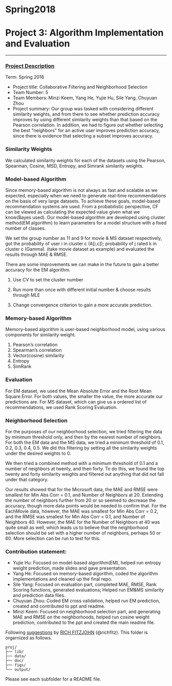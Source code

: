 # Spring2018


# Project 3: Algorithm Implementation and Evaluation

----


### [Project Description](doc/)

Term: Spring 2018

+ Project title: Collaborative Filtering and Neighborhood Selection
+ Team Number: 5
+ Team Members: Minzi Keem, Yang He, Yujie Hu, Sile Yang, Chuyuan Zhou
+ Project summary: Our group was tasked with considering different similarity weights, and from there to see whether prediction accuracy improves by using different similarity weights than that based on the Pearson correlation. In addition, we had to figure out whether selecting the best "neighbors" for an active user improves prediction accuracy, since there is evidence that selecting a subset improves accuracy.


### Similarity Weights
We calculated similarity weights for each of the datasets using the Pearson, Spearman, Cosine, MSD, Entropy, and Simrank similarity weights.

### Model-based Algorithm

Since memory-based algorithm is not always as fast and scalable as we expected, especially when we need to generate real-time recommendations on the basis of very large datasets. To achieve these goals, model-based recommendation systems are used.
From a probabilistic perspective, CF can be viewed as calculating the expected value given what we know(Bayes used). Our model-based algorithm are developed using cluster method(EM algorithm) to learn parameters for a model structure with a fixed number of classes. 

We set the group number as 11 and 9 for movie & MS dataset respectively, got the probability of user i in cluster c (A[i,c]); probability of j rated k in cluster c (Gamma). (take movie dataset as example) and evaluated the results through MAE & RMSE. 

There are some improvements we can make in the future to gain a better accuracy for the EM algorithm.

1. Use CV to set the cluster number

2. Run more than once with different initial number & choose results through MLE

3. Change convergence criterion to gain a more accurate prediction.
 


### Memory-based Algorithm
Memory-based algorithm is user-based neighborhood model, using various components for similarity weight.
1. Pearson’s correlation
2. Spearman’s correlation
3. Vector(cosine) similarity
4. Entropy
5. SimRank 

### Evaluation
For EM dataset, we used the Mean Absolute Error and the Root Mean Square Error. For both values, the smaller the value, the more accurate our predictions are. For MS dataset, which can give us a ordered list of recommendations, we used Rank Scoring Evaluation. 

### Neighborhood Selection
For the purposes of our neighborhood selection, we tried filtering the data by minimum threshold only, and then by the nearest number of neighbors. For both the EM data and the MS data, we tried a minimum threshold of 0.1, 0.2, 0.3, 0.4, 0.5. We did this filtering by setting all the similarity weights under the desired weights to 0.

We then tried a combined method with a minimum threshold of 0.1 and a number of neighbors at twenty, and then forty. To do this, we found the top twenty and forty similarity weights and filtered out anything that did not fall under that category.

Our results showed that for the Microsoft data, the MAE and RMSE were smallest for Min Abs Corr = 0.1, and Number of Neighbors at 20. Extending the number of neighbors further from 20 or so seemed to decrease the accuracy, though more data points would be needed to confirm that. For the EachMovie data, however, the MAE was smallest for Min Abs Corr = 0.2, and the RMSE was smallest for Min Abs Corr = 0.1, and Number of Neighbors 40. However, the MAE for the Number of Neighbors at 40 was quite small as well, which leads us to believe that the neighborhood selection should be set with a higher number of neighbors, perhaps 50 or 60. More selection can be run to test for this.


### Contribution statement: 

+ Yujie Hu: Focused on model-based algorithm(EM), helped run entropy weight prediction, made slides and gave presentation.
+ Yang He: Focused on memory-based algorithm, coded the algorithm implementations and cleaned up the final repo.
+ Sile Yang: Focused on evaluation part, completed MAE, RMSE, Rank Scoring functions, generated evaluations; Helped run EM&MS similarity and prediction data files.
+ Chuyuan Zhou: Coded EM cross validation, helped run EM prediction, created and contributed to ppt and readme.
+ Minzi Keem: Focused on neighborhood selection part, and generating MAE and RMSE on the neighborhoods, helped run cosine weight prediction, contributed to the ppt and created the main readme file.


Following [suggestions](http://nicercode.github.io/blog/2013-04-05-projects/) by [RICH FITZJOHN](http://nicercode.github.io/about/#Team) (@richfitz). This folder is orgarnized as follows.

```
proj/
├── lib/
├── data/
├── doc/
├── figs/
└── output/
```

Please see each subfolder for a README file.
